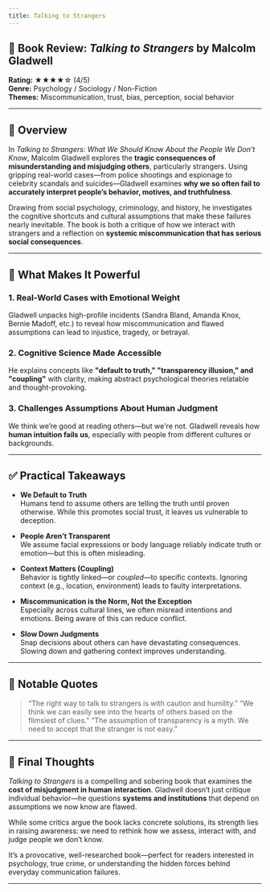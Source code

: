 ```yaml
---
title: Talking to Strangers
---
```


## 📘 Book Review: *Talking to Strangers* by Malcolm Gladwell

**Rating:** ★★★★☆ (4/5)  
**Genre:** Psychology / Sociology / Non-Fiction  
**Themes:** Miscommunication, trust, bias, perception, social behavior

---

## 📝 Overview

In *Talking to Strangers: What We Should Know About the People We Don’t Know*, Malcolm Gladwell explores the **tragic consequences of misunderstanding and misjudging others**, particularly strangers. Using gripping real-world cases—from police shootings and espionage to celebrity scandals and suicides—Gladwell examines **why we so often fail to accurately interpret people’s behavior, motives, and truthfulness**.

Drawing from social psychology, criminology, and history, he investigates the cognitive shortcuts and cultural assumptions that make these failures nearly inevitable. The book is both a critique of how we interact with strangers and a reflection on **systemic miscommunication that has serious social consequences**.

---

## 🌟 What Makes It Powerful

### 1. Real-World Cases with Emotional Weight  

Gladwell unpacks high-profile incidents (Sandra Bland, Amanda Knox, Bernie Madoff, etc.) to reveal how miscommunication and flawed assumptions can lead to injustice, tragedy, or betrayal.

### 2. Cognitive Science Made Accessible  

He explains concepts like **"default to truth," "transparency illusion," and "coupling"** with clarity, making abstract psychological theories relatable and thought-provoking.

### 3. Challenges Assumptions About Human Judgment  

We think we’re good at reading others—but we're not. Gladwell reveals how **human intuition fails us**, especially with people from different cultures or backgrounds.

---

## ✅ Practical Takeaways

- **We Default to Truth**  
  Humans tend to assume others are telling the truth until proven otherwise. While this promotes social trust, it leaves us vulnerable to deception.

- **People Aren’t Transparent**  
  We assume facial expressions or body language reliably indicate truth or emotion—but this is often misleading.

- **Context Matters (Coupling)**  
  Behavior is tightly linked—or *coupled*—to specific contexts. Ignoring context (e.g., location, environment) leads to faulty interpretations.

- **Miscommunication is the Norm, Not the Exception**  
  Especially across cultural lines, we often misread intentions and emotions. Being aware of this can reduce conflict.

- **Slow Down Judgments**  
  Snap decisions about others can have devastating consequences. Slowing down and gathering context improves understanding.

---

## 💬 Notable Quotes

> “The right way to talk to strangers is with caution and humility.”
> “We think we can easily see into the hearts of others based on the flimsiest of clues.”
> “The assumption of transparency is a myth. We need to accept that the stranger is not easy.”

---

## 🧠 Final Thoughts

*Talking to Strangers* is a compelling and sobering book that examines the **cost of misjudgment in human interaction**. Gladwell doesn’t just critique individual behavior—he questions **systems and institutions** that depend on assumptions we now know are flawed.

While some critics argue the book lacks concrete solutions, its strength lies in raising awareness: we need to rethink how we assess, interact with, and judge people we don’t know.

It’s a provocative, well-researched book—perfect for readers interested in psychology, true crime, or understanding the hidden forces behind everyday communication failures.

---
